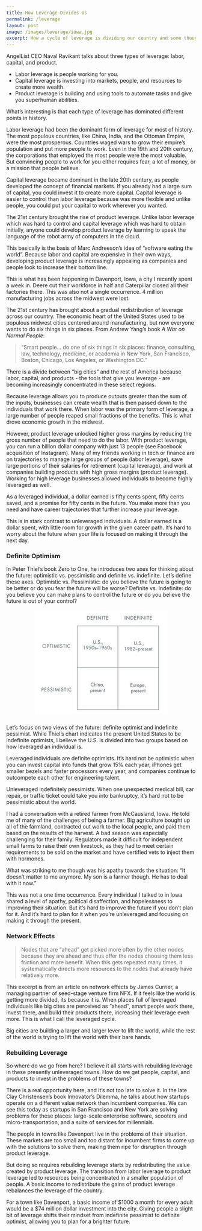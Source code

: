 ```yaml
---
title: How Leverage Divides Us
permalink: /leverage
layout: post
image: /images/leverage/iowa.jpg
excerpt: How a cycle of leverage is dividing our country and some thoughts about bringing our country together based on my experiences in Davenport, Iowa.
---
```


AngelList CEO Naval Ravikant talks about three types of leverage: labor, capital, and product.
* Labor leverage is people working for you.
* Capital leverage is investing into markets, people, and resources to create more wealth.
* Product leverage is building and using tools to automate tasks and give you superhuman abilities.

What’s interesting is that each type of leverage has dominated different points in history.

Labor leverage had been the dominant form of leverage for most of history. The most populous countries, like China, India, and the Ottoman Empire, were the most prosperous. Countries waged wars to grow their empire’s population and put more people to work. Even in the 19th and 20th century, the corporations that employed the most people were the most valuable. But convincing people to work for you either requires fear, a lot of money, or a mission that people believe.

Capital leverage became dominant in the late 20th century, as people developed the concept of financial markets. If you already had a large sum of capital, you could invest it to create more capital. Capital leverage is easier to control than labor leverage because was more flexible and unlike people, you could put your capital to work wherever you wanted.

The 21st century brought the rise of product leverage. Unlike labor leverage which was hard to control and capital leverage which was hard to obtain initially, anyone could develop product leverage by learning to speak the language of the robot army of computers in the cloud.

This basically is the basis of Marc Andreeson’s idea of “software eating the world”. Because labor and capital are expensive in their own ways, developing product leverage is increasingly appealing as companies and people look to increase their bottom line.

This is what has been happening in Davenport, Iowa, a city I recently spent a week in. Deere cut their workforce in half and Caterpillar closed all their factories there. This was also not a single occurrence. 4 million manufacturing jobs across the midwest were lost.

The 21st century has brought about a gradual redistribution of leverage across our country. The economic heart of the United States used to be populous midwest cities centered around manufacturing, but now everyone wants to do six things in six places. From Andrew Yang’s book *A War on Normal People*:

> “Smart people... do one of six things in six places: finance, consulting, law, technology, medicine, or academia in New York, San Francisco, Boston, Chicago, Los Angeles, or Washington DC.”

There is a divide between “big cities” and the rest of America because labor, capital, and products - the tools that give you leverage - are becoming increasingly concentrated in these select regions.

Because leverage allows you to produce outputs greater than the sum of the inputs, businesses can create wealth that is then passed down to the individuals that work there.  When labor was the primary form of leverage, a large number of people reaped small fractions of the benefits. This is what drove economic growth in the midwest.

However, product leverage unlocked higher gross margins by reducing the gross number of people that need to do the labor. With product leverage, you can run a billion dollar company with just 13 people (see Facebook acquisition of Instagram). Many of my friends working in tech or finance are on trajectories to manage large groups of people (labor leverage), save large portions of their salaries for retirement (capital leverage), and work at companies building products with high gross margins (product leverage). Working for high leverage businesses allowed individuals to become highly leveraged as well.

As a leveraged individual, a dollar earned is fifty cents spent, fifty cents saved, and a promise for fifty cents in the future. You make more than you need and have career trajectories that further increase your leverage.

This is in stark contrast to unleveraged individuals. A dollar earned is a dollar spent, with little room for growth in the given career path. It’s hard to worry about the future when your life is focused on making it through the next day.

### Definite Optimism

In Peter Thiel’s book Zero to One, he introduces two axes for thinking about the future: optimistic vs. pessimistic and definite vs. indefinite. Let’s define these axes.
Optimistic vs. Pessimistic: do you believe the future is going to be better or do you fear the future will be worse?
Definite vs. Indefinite: do you believe you can make plans to control the future or do you believe the future is out of your control?

<center>
    <img src='/images/leverage/definite.jpg' class="img-responsive img-container-center" style='max-width:400px; margin-top: 5px; margin-bottom: 10px'/>
</center>

Let’s focus on two views of the future: definite optimist and indefinite pessimist. While Thiel’s chart indicates the present United States to be indefinite optimists, I believe the U.S. is divided into two groups based on how leveraged an individual is.

Leveraged individuals are definite optimists. It’s hard not be optimistic when you can invest capital into funds that grow 15% each year, iPhones get smaller bezels and faster processors every year, and companies continue to outcompete each other for engineering talent.

Unleveraged indefinitely pessimists. When one unexpected medical bill, car repair, or traffic ticket could take you into bankruptcy, it’s hard not to be pessimistic about the world.

I had a conversation with a retired farmer from McCausland, Iowa. He told me of many of the challenges of being a farmer. Big agriculture bought up all of the farmland, contracted out work to the local people, and paid them based on the results of the harvest. A bad season was especially challenging for their family.  Regulators made it difficult for independent small farms to raise their own livestock, as they had to meet certain requirements to be sold on the market and have certified vets to inject them with hormones.

What was striking to me though was his apathy towards the situation: “It doesn’t matter to me anymore. My son is a farmer though. He has to deal with it now.”

This was not a one time occurrence. Every individual I talked to in Iowa shared a level of apathy, political disaffection, and hopelessness to improving their situation. But it’s hard to improve the future if you don’t plan for it. And it’s hard to plan for it when you’re unleveraged and focusing on making it through the present.

### Network Effects

> Nodes that are “ahead” get picked more often by the other nodes because they are ahead and thus offer the nodes choosing them less friction and more benefit. When this gets repeated many times, it systematically directs more resources to the nodes that already have relatively more.

This excerpt is from an article on network effects by James Currier, a managing partner of seed-stage venture firm NFX. If it feels like the world is getting more divided, its because it is. When places full of leveraged individuals like big cites are perceived as “ahead”,  smart people work there, invest there, and build their products there, increasing their leverage even more. This is what I call the leveraged cycle.

Big cities are building a larger and larger lever to lift the world, while the rest of the world is trying to lift the world with their bare hands.

### Rebuilding Leverage

So where do we go from here? I believe it all starts with rebuilding leverage in these presently unleveraged towns. How do we get people, capital, and products to invest in the problems of these towns?

There is a real opportunity here, and it’s not too late to solve it. In the late Clay Christensen’s book Innovator’s Dilemma, he talks about how startups operate on a different value network than incumbent companies. We can see this today as startups in San Francisco and New York are solving problems for these places: large-scale enterprise software, scooters and micro-transportation, and a suite of services for millennials.

The people in towns like Davenport live in the problems of their situation. These markets are too small and too distant for incumbent firms to come up with the solutions to solve them, making them ripe for disruption through product leverage.

But doing so requires rebuilding leverage starts by redistributing the value created by product leverage. The transition from labor leverage to product leverage led to resources being concentrated in a smaller population of people. A basic income to redistribute the gains of product leverage rebalances the leverage of the country.

For a town like Davenport, a basic income of $1000 a month for every adult would be a $74 million dollar investment into the city. Giving people a slight bit of leverage shifts their mindset from indefinite pessimist to definite optimist, allowing you to plan for a brighter future.